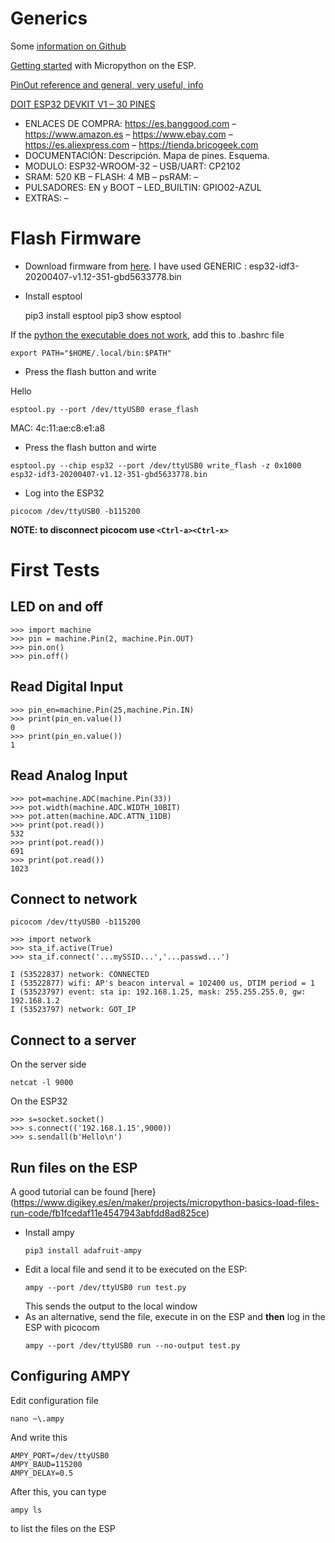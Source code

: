 # Generics

Some [information on Github](https://github.com/espressif/arduino-esp32/issues/544)

[Getting started](https://docs.micropython.org/en/latest/esp32/tutorial/intro.html) with Micropython on the ESP.

[PinOut reference and general, very useful, info](https://randomnerdtutorials.com/esp32-pinout-reference-gpios/)


[DOIT ESP32 DEVKIT V1 – 30 PINES](https://www.esploradores.com/eligiendo_una_placa_esp32/)

*    ENLACES DE COMPRA: https://es.banggood.com   –  https://www.amazon.es  –  https://www.ebay.com   –  https://es.aliexpress.com –  https://tienda.bricogeek.com
*    DOCUMENTACIÓN: Descripción. Mapa de pines. Esquema.
*    MODULO: ESP32-WROOM-32 – USB/UART: CP2102
*    SRAM: 520 KB – FLASH: 4 MB – psRAM: –
*    PULSADORES: EN y BOOT  – LED_BUILTIN: GPIO02-AZUL
*    EXTRAS: –

# Flash Firmware

* Download firmware from [here](https://micropython.org/download#esp32). I have used GENERIC : esp32-idf3-20200407-v1.12-351-gbd5633778.bin

* Install esptool

   pip3 install esptool
   pip3 show esptool

If the [python the executable does not work](https://stackoverflow.com/questions/35898734/pip-installs-packages-successfully-but-executables-not-found-from-command-line/35899029), add this to .bashrc file

`export PATH="$HOME/.local/bin:$PATH"`
    
* Press the flash button and write

Hello

`esptool.py --port /dev/ttyUSB0 erase_flash`
 
 MAC: 4c:11:ae:c8:e1:a8

* Press the flash button and wirte

`esptool.py --chip esp32 --port /dev/ttyUSB0 write_flash -z 0x1000 esp32-idf3-20200407-v1.12-351-gbd5633778.bin`

* Log into the ESP32

`picocom /dev/ttyUSB0 -b115200`

**NOTE: to disconnect picocom use ```<Ctrl-a><Ctrl-x>```**

# First Tests

## LED on and off

```
>>> import machine
>>> pin = machine.Pin(2, machine.Pin.OUT)
>>> pin.on()
>>> pin.off()

```

## Read Digital Input
```
>>> pin_en=machine.Pin(25,machine.Pin.IN)
>>> print(pin_en.value())
0
>>> print(pin_en.value())
1

```
## Read Analog Input
```
>>> pot=machine.ADC(machine.Pin(33))
>>> pot.width(machine.ADC.WIDTH_10BIT)
>>> pot.atten(machine.ADC.ATTN_11DB)
>>> print(pot.read())
532
>>> print(pot.read())
691
>>> print(pot.read())
1023
```


## Connect to network
```
picocom /dev/ttyUSB0 -b115200

>>> import network
>>> sta_if.active(True)
>>> sta_if.connect('...mySSID...','...passwd...')

I (53522837) network: CONNECTED
I (53522877) wifi: AP's beacon interval = 102400 us, DTIM period = 1
I (53523797) event: sta ip: 192.168.1.25, mask: 255.255.255.0, gw: 192.168.1.2
I (53523797) network: GOT_IP
```
## Connect to a server
On the server side
```
netcat -l 9000
```
On the ESP32
```
>>> s=socket.socket()
>>> s.connect(('192.168.1.15',9000))
>>> s.sendall(b'Hello\n')
```
## Run files on the ESP

A good tutorial can be found [here}(https://www.digikey.es/en/maker/projects/micropython-basics-load-files-run-code/fb1fcedaf11e4547943abfdd8ad825ce)

*  Install ampy
   ```
   pip3 install adafruit-ampy
   ```
*  Edit a local file and send it to be executed on the ESP:
   ```
   ampy --port /dev/ttyUSB0 run test.py
   ```
   This sends the output to the local window
*  As an alternative, send the file, execute in on the ESP and **then** log in the ESP with picocom
   ```
   ampy --port /dev/ttyUSB0 run --no-output test.py
   ```
## Configuring AMPY

Edit configuration file
```
nano ~\.ampy
```
And write this
```
AMPY_PORT=/dev/ttyUSB0
AMPY_BAUD=115200
AMPY_DELAY=0.5
```
After this, you can type 
```
ampy ls
```
to list the files on the ESP
